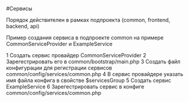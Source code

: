 #Сервисы

Порядок действителен в рамках подпроекта (common, frontend, backend, api)

Пример создания сервиса в подпроекте common 
на примере CommonServiceProvider и ExampleService

1 Создать сервис провайдер CommonServiceProvider
2 Зарегестрировать его в common/bootstrap/main.php
3 Создать файл конфигурации для регистрации сервисов  common/config/services/common.php
4 В сервис провайдере указать имя файла конфига в свойстве $servicesGroup
5 Создать сервис ExampleService
6 Зарегестрировать сервис в конфиге common/config/services/common.php